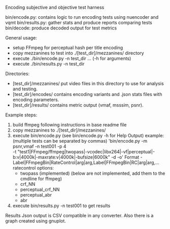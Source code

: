 Encoding subjective and objective test harness

bin/encode.py: contains logic to run encoding tests using nuencoder and vqmt
bin/results.py: gather stats and produce reports comparing tests
bin/decode: produce decoded output for test metrics

General usage:
- setup FFmpeg for perceptual hash per title encoding
- copy mezzanines to test into ./[test_dir]/mezzanines/ directory
- execute ./bin/encode.py -n test_dir ... (-h for arguments)
- execute ./bin/results.py -n test_dir

Directories:
* [test_dir]/mezzanines/   put video files in this directory to use for analysis and testing.
* [test_dir]/encodes/      contains encoding variants and .json stats files with
                            encoding parameters.
* [test_dir]/results/      contains metric output (vmaf, msssim, psnr).

Example steps:
1. build ffmpeg following instructions in base readme file
2. copy mezzanines to ./[test_dir]/mezzanines/
3. execute bin/encode.py (see bin/encode.py -h  for Help Output)
    example: (multiple tests can be separated by commas)
    'bin/encode.py -m psnr,vmaf -n test001 -p 4 \
        -t "test1|FFmpeg/ffmpeg|twopass|-vcodec|libx264|-vf|perceptual|-b:v|4000k|-maxrate:v|4000k|-bufsize|6000k" -d -o' 
    Format - Label|FFmpegBin|RateControl|arg|arg,Label|FFmpegBin|RC|arg|arg,...
    ratecontrol options:
    - twopass (implemented)
    (below are not implemented, add them to the cmdline for ffmpeg)
    - crf_NN
    - perceptual_crf_NN
    - perceptual_abr
    - abr
4. execute bin/results.py -n test001 to get results

Results Json output is CSV compatible in any converter.
Also there is a graph created using gnuplot.

